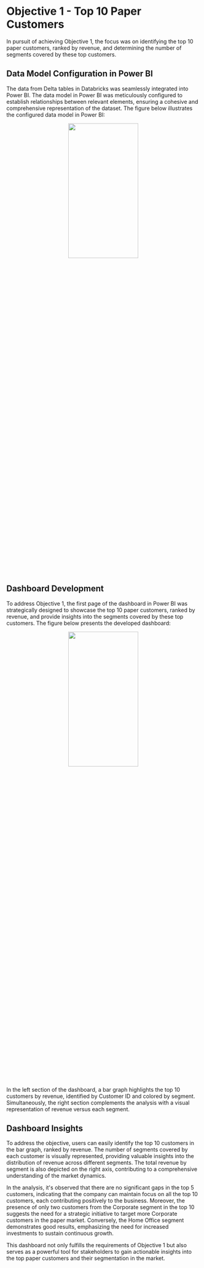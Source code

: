 # Objective 1 - Top 10 Paper Customers
In pursuit of achieving Objective 1, the focus was on identifying the top 10 paper customers, ranked by revenue, and determining the number of segments covered by these top customers. 

## Data Model Configuration in Power BI
The data from Delta tables in Databricks was seamlessly integrated into Power BI. The data model in Power BI was meticulously configured to establish relationships between relevant elements, ensuring a cohesive and comprehensive representation of the dataset. The figure below illustrates the configured data model in Power BI:

<p align="center">
<img src="https://drive.google.com/uc?export=view&id=13SR5FTEmM9Fib2ll-hG1t5N1FjvBPZoI"  width="60%" height="30%">
</p>

## Dashboard Development
To address Objective 1, the first page of the dashboard in Power BI was strategically designed to showcase the top 10 paper customers, ranked by revenue, and provide insights into the segments covered by these top customers. The figure below presents the developed dashboard:

<p align="center">
<img src="https://drive.google.com/uc?export=view&id=11Z6bCwll9BQ0o-fgzIzWG9QT4wGcmMuN"  width="60%" height="30%">
</p>

In the left section of the dashboard, a bar graph highlights the top 10 customers by revenue, identified by Customer ID and colored by segment. Simultaneously, the right section complements the analysis with a visual representation of revenue versus each segment.

## Dashboard Insights

To address the objective, users can easily identify the top 10 customers in the bar graph, ranked by revenue. The number of segments covered by each customer is visually represented, providing valuable insights into the distribution of revenue across different segments. The total revenue by segment is also depicted on the right axis, contributing to a comprehensive understanding of the market dynamics.

In the analysis, it's observed that there are no significant gaps in the top 5 customers, indicating that the company can maintain focus on all the top 10 customers, each contributing positively to the business. Moreover, the presence of only two customers from the Corporate segment in the top 10 suggests the need for a strategic initiative to target more Corporate customers in the paper market. Conversely, the Home Office segment demonstrates good results, emphasizing the need for increased investments to sustain continuous growth.

This dashboard not only fulfills the requirements of Objective 1 but also serves as a powerful tool for stakeholders to gain actionable insights into the top paper customers and their segmentation in the market.
